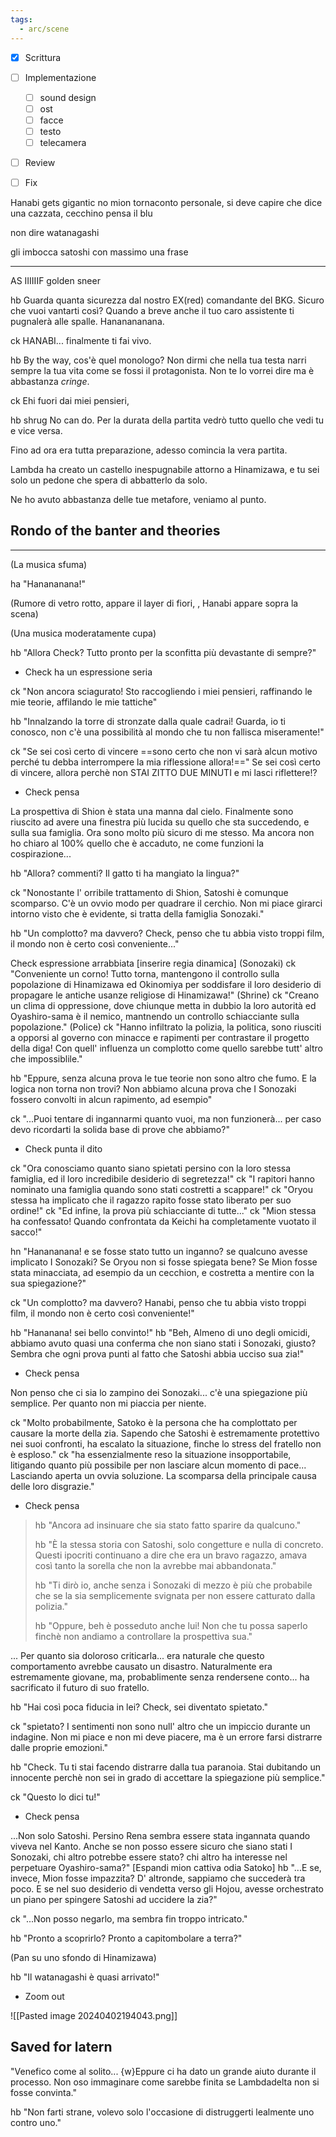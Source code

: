 ```yaml
---
tags:
  - arc/scene
---
```

- [x] Scrittura
- [ ] Implementazione
	- [ ] sound design
	- [ ] ost
	- [ ] facce
	- [ ] testo
	- [ ] telecamera
- [ ] Review
- [ ] Fix


Hanabi gets gigantic
no mion tornaconto personale, si deve capire che dice una cazzata, cecchino
pensa il blu

non dire watanagashi

gli imbocca satoshi con massimo una frase

---

AS IIIIIIF
golden sneer

hb
Guarda quanta sicurezza dal nostro EX(red) comandante del BKG.
Sicuro che vuoi vantarti così? Quando a breve anche il tuo caro assistente ti pugnalerà alle spalle. Hananananana.



ck
HANABI... finalmente ti fai vivo.

hb
By the way, cos'è quel monologo? Non dirmi che nella tua testa narri sempre la tua vita come se fossi il protagonista. Non te lo vorrei dire ma è abbastanza *cringe*.

ck 
Ehi fuori dai miei pensieri, 

hb shrug
No can do. Per la durata della partita vedrò tutto quello che vedi tu e vice versa.

Fino ad ora era tutta preparazione, adesso comincia la vera partita.

Lambda ha creato un castello inespugnabile attorno a Hinamizawa, e tu sei solo un pedone che spera di abbatterlo da solo.

Ne ho avuto abbastanza delle tue metafore, veniamo al punto.


## Rondo of the banter and theories
---


(La musica sfuma)

ha "Hanananana!"

(Rumore di vetro rotto, appare il layer di fiori, , Hanabi appare sopra la scena)

(Una musica moderatamente cupa)

hb "Allora Check? Tutto pronto per la sconfitta più devastante di sempre?"

- Check ha un espressione seria

ck "Non ancora sciagurato! Sto raccogliendo i miei pensieri, raffinando le mie teorie, affilando le mie tattiche"

hb "Innalzando la torre di stronzate dalla quale cadrai! Guarda, io ti conosco, non c'è una possibilità al mondo che tu non fallisca miseramente!"

ck "Se sei così certo di vincere ==sono certo che non vi sarà alcun motivo perché tu debba interrompere la mia riflessione allora!=="
Se sei così certo di vincere, allora perchè non STAI ZITTO DUE MINUTI e mi lasci riflettere!?

- Check pensa


La prospettiva di Shion è stata una manna dal cielo. Finalmente sono riuscito ad avere una finestra più lucida su quello che sta succedendo, e sulla sua famiglia.
Ora sono molto più sicuro di me stesso. Ma ancora non ho chiaro al 100% quello che è accaduto, ne come funzioni la cospirazione...

hb "Allora? commenti? Il gatto ti ha mangiato la lingua?"

ck "Nonostante l' orribile trattamento di Shion, Satoshi è comunque scomparso. C'è un ovvio modo per quadrare il cerchio. Non mi piace girarci intorno visto che è evidente, si tratta della famiglia Sonozaki."

hb "Un complotto? ma davvero? Check, penso che tu abbia visto troppi film, il mondo non è certo così conveniente..."

Check espressione arrabbiata
[inserire regia dinamica]
(Sonozaki)
ck "Conveniente un corno! Tutto torna, mantengono il controllo sulla popolazione di Hinamizawa ed Okinomiya per soddisfare il loro desiderio di propagare le antiche usanze religiose di Hinamizawa!"
(Shrine)
ck "Creano un clima di oppressione, dove chiunque metta in dubbio la loro autorità ed Oyashiro-sama è il nemico, mantnendo un controllo schiacciante sulla popolazione."
(Police)
ck "Hanno infiltrato la polizia, la politica, sono riusciti a opporsi al governo con minacce e rapimenti per contrastare il progetto della diga! Con quell' influenza un complotto come quello sarebbe tutt' altro che impossiblile."

hb "Eppure, senza alcuna prova le tue teorie non sono altro che fumo. E la logica non torna non trovi? Non abbiamo alcuna prova che I Sonozaki fossero convolti in alcun rapimento, ad esempio"

ck "...Puoi tentare di ingannarmi quanto vuoi, ma non funzionerà... per caso devo ricordarti la solida base di prove che abbiamo?"

- Check punta il dito

ck "Ora conosciamo quanto siano spietati persino con la loro stessa famiglia, ed il loro incredibile desiderio di segretezza!"
ck "I rapitori hanno nominato una famiglia quando sono stati costretti a scappare!"
ck "Oryou stessa ha implicato che il ragazzo rapito fosse stato liberato per suo ordine!"
ck "Ed infine, la prova più schiacciante di tutte..."
ck "Mion stessa ha confessato! Quando confrontata da Keichi ha completamente vuotato il sacco!"

hn "Hanananana! e se fosse stato tutto un inganno? se qualcuno avesse implicato I Sonozaki? Se Oryou non si fosse spiegata bene? Se Mion fosse stata minacciata, ad esempio da un cecchion, e costretta a mentire con la sua spiegazione?"

ck "Un complotto? ma davvero? Hanabi, penso che tu abbia visto troppi film, il mondo non è certo così conveniente!"

hb "Hananana! sei bello convinto!"
hb "Beh, Almeno di uno degli omicidi, abbiamo avuto quasi una conferma che non siano stati i Sonozaki, giusto? Sembra che ogni prova punti al fatto che Satoshi abbia ucciso sua zia!"

- Check pensa

Non penso che ci sia lo zampino dei Sonozaki... c'è una spiegazione più semplice. Per quanto non mi piaccia per niente.

ck "Molto probabilmente, Satoko è la persona che ha complottato per causare la morte della zia. Sapendo che Satoshi è estremamente protettivo nei suoi confronti, ha escalato la situazione, finche lo stress del fratello non è esploso."
ck "ha essenzialmente reso la situazione insopportabile, litigando quanto più possibile per non lasciare alcun momento di pace... Lasciando aperta un ovvia soluzione. La scomparsa della principale causa delle loro disgrazie."

- Check pensa


> hb "Ancora ad insinuare che sia stato fatto sparire da qualcuno."  
>   
> hb "È la stessa storia con Satoshi, solo congetture e nulla di concreto. Questi ipocriti continuano a dire che era un bravo ragazzo, amava così tanto la sorella che non la avrebbe mai abbandonata."  
>   
> hb "Ti dirò io, anche senza i Sonozaki di mezzo è più che probabile che se la sia semplicemente svignata per non essere catturato dalla polizia."  
>   
> hb "Oppure, beh è posseduto anche lui! Non che tu possa saperlo finchè non andiamo a controllare la prospettiva sua."

... Per quanto sia doloroso criticarla... era naturale che questo comportamento avrebbe causato un disastro. Naturalmente era estremamente giovane, ma, probablimente senza rendersene conto... ha sacrificato il futuro di suo fratello.

hb "Hai così poca fiducia in lei? Check, sei diventato spietato."

ck "spietato? I sentimenti non sono null' altro che un impiccio durante un indagine. Non mi piace e non mi deve piacere, ma è un errore farsi distrarre dalle proprie emozioni."

hb "Check. Tu ti stai facendo distrarre dalla tua paranoia. Stai dubitando un innocente perchè non sei in grado di accettare la spiegazione più semplice."

ck "Questo lo dici tu!"

- Check pensa

...Non solo Satoshi. Persino Rena sembra essere stata ingannata quando viveva nel Kanto. Anche se non posso essere sicuro che siano stati I Sonozaki, chi altro potrebbe essere stato? chi altro ha interesse nel perpetuare Oyashiro-sama?"
[Espandi mion cattiva odia Satoko]
hb "...E se, invece, Mion fosse impazzita? D' altronde, sappiamo che succederà tra poco. E se nel suo desiderio di vendetta verso gli Hojou, avesse orchestrato un piano per spingere Satoshi ad uccidere la zia?"

ck "...Non posso negarlo, ma sembra fin troppo intricato."

hb "Pronto a scoprirlo? Pronto a capitombolare a terra?"

(Pan su uno sfondo di Hinamizawa)

hb "Il watanagashi è quasi arrivato!"

- Zoom out


![[Pasted image 20240402194043.png]]

## Saved for latern 
"Venefico come al solito... {w}Eppure ci ha dato un grande aiuto durante il processo. Non oso immaginare come sarebbe finita se Lambdadelta non si fosse convinta."  

hb "Non farti strane, volevo solo l'occasione di distruggerti lealmente uno contro uno."